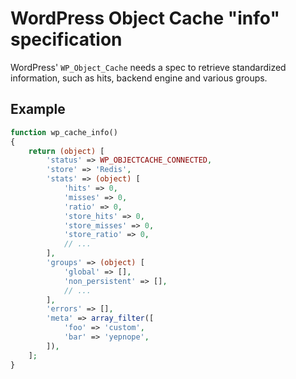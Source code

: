 # WordPress Object Cache "info" specification

WordPress' `WP_Object_Cache` needs a spec to retrieve standardized information, such as hits, backend engine and various groups.

## Example

```php
function wp_cache_info()
{
    return (object) [
        'status' => WP_OBJECTCACHE_CONNECTED,
        'store' => 'Redis',
        'stats' => (object) [
            'hits' => 0,
            'misses' => 0,
            'ratio' => 0,
            'store_hits' => 0,
            'store_misses' => 0,
            'store_ratio' => 0,
            // ...
        ],
        'groups' => (object) [
            'global' => [],
            'non_persistent' => [],
            // ...
        ],
        'errors' => [],
        'meta' => array_filter([
            'foo' => 'custom',
            'bar' => 'yepnope',
        ]),
    ];
}
```
